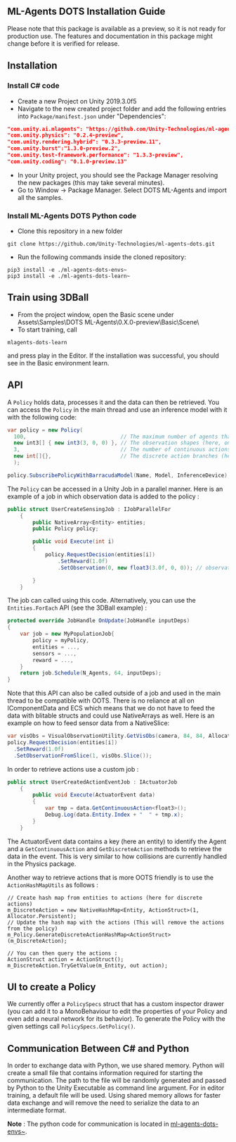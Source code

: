 ## ML-Agents DOTS Installation Guide
Please note that this package is available as a preview, so it is not ready for production use. The features and documentation in this package might change before it is verified for release.

## Installation

### Install C# code
 * Create a new Project on Unity 2019.3.0f5
 * Navigate to the new created project folder and add the following entries into `Package/manifest.json` under "Dependencies":
 ```json
 "com.unity.ai.mlagents": "https://github.com/Unity-Technologies/ml-agents-dots.git",
 "com.unity.physics": "0.2.4-preview",
 "com.unity.rendering.hybrid": "0.3.3-preview.11",
 "com.unity.burst":"1.3.0-preview.2",
 "com.unity.test-framework.performance": "1.3.3-preview",
 "com.unity.coding": "0.1.0-preview.13"
 ```
 * In your Unity project, you should see the Package Manager resolving the new packages (this may take several minutes).
 * Go to Window -> Package Manager. Select DOTS ML-Agents and import all the samples.



### Install ML-Agents DOTS Python code
 * Clone this repository in a new folder
 ```
 git clone https://github.com/Unity-Technologies/ml-agents-dots.git
 ```
 * Run the following commands inside the cloned repository:
 ```
 pip3 install -e ./ml-agents-dots-envs~
 pip3 install -e ./ml-agents-dots-learn~
 ```


## Train using 3DBall
 * From the project window, open the Basic scene under Assets\Samples\DOTS ML-Agents\0.X.0-preview\Basic\Scene\
 * To start training, call
 ```
 mlagents-dots-learn
 ```
 and press play in the Editor.
 If the installation was successful, you should see in the Basic environment learn.


## API
A `Policy` holds data, processes it and the data can then be retrieved.
You can access the `Policy` in the main thread and use an inference model with it with the following code:

```csharp
var policy = new Policy(
  100,                              // The maximum number of agents that can request a decision per step
  new int3[] { new int3(3, 0, 0) }, // The observation shapes (here, one observation of shape (3,0,0))
  3,                                // The number of continuous actions
  new int[]{},                      // The discrete action branches (here none)
  );

policy.SubscribePolicyWithBarracudaModel(Name, Model, InferenceDevice);
```

The `Policy` can be accessed in a Unity Job in a parallel manner.  Here is an example of a job in which observation data is added to the policy :

```csharp
public struct UserCreateSensingJob : IJobParallelFor
    {
        public NativeArray<Entity> entities;
        public Policy policy;

        public void Execute(int i)
        {
            policy.RequestDecision(entities[i])
                .SetReward(1.0f)
                .SetObservation(0, new float3(3.0f, 0, 0)); // observation index and then observation struct

        }
    }
```

The job can called using this code. Alternatively, you can use the `Entities.ForEach` API (see the 3DBall example) :

```csharp
protected override JobHandle OnUpdate(JobHandle inputDeps)
{
    var job = new MyPopulationJob{
	    policy = myPolicy,
	    entities = ...,
	    sensors = ...,
	    reward = ...,
    }
    return job.Schedule(N_Agents, 64, inputDeps);
}
```

Note that this API can also be called outside of a job and used in the main thread to be compatible with OOTS. There is no reliance at all on IComponentData and ECS which means that we do not have to feed the data with blitable structs and could use NativeArrays as well. Here is an example on how to feed sensor data from a NativeSlice:

```csharp
var visObs = VisualObservationUtility.GetVisObs(camera, 84, 84, Allocator.TempJob);
policy.RequestDecision(entities[i])
  .SetReward(1.0f)
  .SetObservationFromSlice(1, visObs.Slice());
```

In order to retrieve actions use a custom job :

```csharp
public struct UserCreatedActionEventJob : IActuatorJob
    {
        public void Execute(ActuatorEvent data)
        {
            var tmp = data.GetContinuousAction<float3>();
            Debug.Log(data.Entity.Index + "  " + tmp.x);
        }
    }
```
The ActuatorEvent data contains a key (here an entity) to identify the Agent and a `GetContinuousAction` and `GetDiscreteAction` methods to retrieve the data in the event. This is very similar to how collisions are currently handled in the Physics package.

Another way to retrieve actions that is more OOTS friendly is to use the `ActionHashMapUtils` as follows :

```
// Create hash map from entities to actions (here for discrete actions)
m_DiscreteAction = new NativeHashMap<Entity, ActionStruct>(1, Allocator.Persistent);
// Update the hash map with the actions (This will remove the actions from the policy)
m_Policy.GenerateDiscreteActionHashMap<ActionStruct>(m_DiscreteAction);

// You can then query the actions :
ActionStruct action = ActionStruct();
m_DiscreteAction.TryGetValue(m_Entity, out action);
```

## UI to create a Policy

We currently offer a `PolicySpecs` struct that has a custom inspector drawer (you can add it to a MonoBehaviour to edit the properties of your Policy and even add a neural network for its behavior).
To generate the Policy with the given settings call `PolicySpecs.GetPolicy()`.

## Communication Between C# and Python
In order to exchange data with Python, we use shared memory. Python will create a small file that contains information required for starting the communication. The path to the file will be randomly generated and passed by Python to the Unity Executable as command line argument. For in editor training, a default file will be used. Using shared memory allows for faster data exchange and will remove the need to serialize the data to an intermediate format.

__Note__ : The python code for communication is located in [ml-agents-dots-envs~](./ml-agents-dots-envs~).
